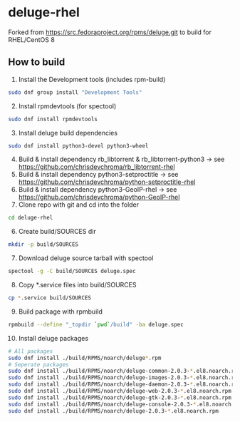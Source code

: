 # deluge-rhel
Forked from https://src.fedoraproject.org/rpms/deluge.git to build for RHEL/CentOS 8

## How to build
1. Install the Development tools (includes rpm-build)
```bash
sudo dnf group install "Development Tools"
```
2. Install rpmdevtools (for spectool)
```bash
sudo dnf install rpmdevtools
```
3. Install deluge build dependencies
```bash
sudo dnf install python3-devel python3-wheel
```
4. Build & install dependency rb_libtorrent & rb_libtorrent-python3 -> see https://github.com/chrisdevchroma/rb_libtorrent-rhel
5. Build & install dependency python3-setproctitle -> see https://github.com/chrisdevchroma/python-setproctitle-rhel
6. Build & install dependency python3-GeoIP-rhel -> see https://github.com/chrisdevchroma/python-GeoIP-rhel
5. Clone repo with git and cd into the folder
```bash
cd deluge-rhel
```
6. Create build/SOURCES dir
```bash
mkdir -p build/SOURCES
```
7. Download deluge source tarball with spectool
```bash
spectool -g -C build/SOURCES deluge.spec
```
8. Copy *.service files into build/SOURCES
```bash
cp *.service build/SOURCES
```
9. Build package with rpmbuild
```bash
rpmbuild --define "_topdir `pwd`/build" -ba deluge.spec
```
10. Install deluge packages
```bash
# All packages
sudo dnf install ./build/RPMS/noarch/deluge*.rpm
# Seperate packages
sudo dnf install ./build/RPMS/noarch/deluge-common-2.0.3-*.el8.noarch.rpm
sudo dnf install ./build/RPMS/noarch/deluge-images-2.0.3-*.el8.noarch.rpm
sudo dnf install ./build/RPMS/noarch/deluge-daemon-2.0.3-*.el8.noarch.rpm
sudo dnf install ./build/RPMS/noarch/deluge-web-2.0.3-*.el8.noarch.rpm
sudo dnf install ./build/RPMS/noarch/deluge-gtk-2.0.3-*.el8.noarch.rpm
sudo dnf install ./build/RPMS/noarch/deluge-console-2.0.3-*.el8.noarch.rpm
sudo dnf install ./build/RPMS/noarch/deluge-2.0.3-*.el8.noarch.rpm
```
